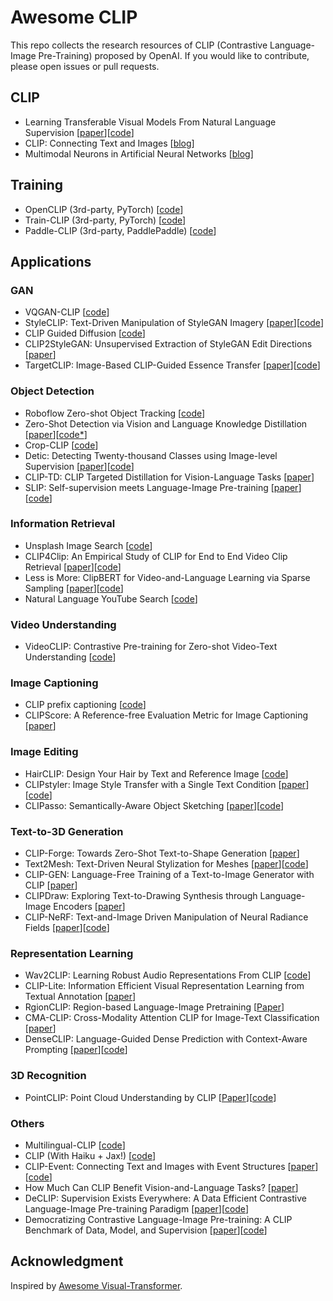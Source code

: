 # Awesome CLIP 
This repo collects the research resources of CLIP (Contrastive Language-Image Pre-Training) proposed by OpenAI. If you would like to contribute, please open issues or pull requests. 

## CLIP 
- Learning Transferable Visual Models From Natural Language Supervision [[paper](https://arxiv.org/abs/2103.00020)][[code](https://github.com/openai/CLIP)]
- CLIP: Connecting Text and Images [[blog](https://openai.com/blog/clip/)]
- Multimodal Neurons in Artificial Neural Networks [[blog](https://openai.com/blog/multimodal-neurons/)]

## Training
- OpenCLIP (3rd-party, PyTorch) [[code](https://github.com/mlfoundations/open_clip)]  
- Train-CLIP (3rd-party, PyTorch) [[code](https://github.com/Zasder3/train-CLIP)] 
- Paddle-CLIP (3rd-party, PaddlePaddle) [[code](https://github.com/Zasder3/train-CLIP)] 


## Applications

### GAN 
- VQGAN-CLIP [[code](https://github.com/nerdyrodent/VQGAN-CLIP)]
- StyleCLIP: Text-Driven Manipulation of StyleGAN Imagery [[paper](https://arxiv.org/abs/2103.17249)][[code](https://github.com/orpatashnik/StyleCLIP)]
- CLIP Guided Diffusion [[code](https://github.com/afiaka87/clip-guided-diffusion)] 
- CLIP2StyleGAN: Unsupervised Extraction of StyleGAN Edit Directions [[paper](https://arxiv.org/abs/2112.05219)]
- TargetCLIP: Image-Based CLIP-Guided Essence Transfer  [[paper](https://arxiv.org/abs/2110.12427)][[code](https://github.innominds.com/hila-chefer/TargetCLIP)]

### Object Detection
- Roboflow Zero-shot Object Tracking [[code](https://github.com/roboflow-ai/zero-shot-object-tracking)] 
- Zero-Shot Detection via Vision and Language Knowledge Distillation [[paper](https://arxiv.org/abs/2104.13921)][[code*](https://github.com/llrtt/Zero-Shot-Detection-via-Vision-and-Language-Knowledge-Distillation)]
- Crop-CLIP [[code](https://github.com/vijishmadhavan/Crop-CLIP)]
- Detic: Detecting Twenty-thousand Classes using Image-level Supervision [[paper](https://arxiv.org/abs/2201.02605)][[code](https://github.com/facebookresearch/Detic)] 
- CLIP-TD: CLIP Targeted Distillation for Vision-Language Tasks [[paper](https://arxiv.org/abs/2201.05729)]
- SLIP: Self-supervision meets Language-Image Pre-training [[paper](https://arxiv.org/abs/2112.12750)][[code](https://github.com/facebookresearch/SLIP)]

### Information Retrieval
- Unsplash Image Search [[code](https://github.com/haltakov/natural-language-image-search)]
- CLIP4Clip: An Empirical Study of CLIP for End to End Video Clip Retrieval [[paper](https://arxiv.org/abs/2104.08860)][[code](https://github.com/ArrowLuo/CLIP4Clip)]
- Less is More: ClipBERT for Video-and-Language Learning via Sparse Sampling [[paper](https://arxiv.org/abs/2102.06183)][[code](https://github.com/jayleicn/ClipBERT)]
- Natural Language YouTube Search [[code](https://github.com/haltakov/natural-language-youtube-search)]

### Video Understanding
- VideoCLIP: Contrastive Pre-training for Zero-shot Video-Text Understanding [[code]()]

### Image Captioning
- CLIP prefix captioning [[code](https://github.com/rmokady/CLIP_prefix_caption)]
- CLIPScore: A Reference-free Evaluation Metric for Image Captioning [[paper](https://arxiv.org/abs/2104.08718)]

### Image Editing 
- HairCLIP: Design Your Hair by Text and Reference Image [[code](https://github.com/wty-ustc/HairCLIP)]
- CLIPstyler: Image Style Transfer with a Single Text Condition [[paper](https://arxiv.org/pdf/2112.00374.pdf)][[code](https://github.com/paper11667/CLIPstyler)]
- CLIPasso: Semantically-Aware Object Sketching [[paper](https://clipasso.github.io/clipasso/static/source/paper_CLIPasso_Semantically_Aware_Object_Sketching.pdf)][[code](https://clipasso.github.io/clipasso/)]

### Text-to-3D Generation
- CLIP-Forge: Towards Zero-Shot Text-to-Shape Generation [[paper](https://arxiv.org/pdf/2110.02624.pdf)]
- Text2Mesh: Text-Driven Neural Stylization for Meshes [[paper](https://arxiv.org/abs/2112.03221)][[code](https://github.com/threedle/text2mesh)]
- CLIP-GEN: Language-Free Training of a Text-to-Image Generator with CLIP [[paper](https://arxiv.org/pdf/2203.00386.pdf)]
- CLIPDraw: Exploring Text-to-Drawing Synthesis through Language-Image Encoders [[paper](https://arxiv.org/pdf/2106.14843.pdf)]
- CLIP-NeRF: Text-and-Image Driven Manipulation of Neural Radiance Fields [[paper](https://arxiv.org/pdf/2112.05139.pdf)][[code](https://github.com/cassiePython/CLIPNeRF)]

### Representation Learning
- Wav2CLIP: Learning Robust Audio Representations From CLIP [[code](https://github.com/descriptinc/lyrebird-Wav2CLIP)]
- CLIP-Lite: Information Efficient Visual Representation Learning from Textual Annotation [[paper](https://arxiv.org/abs/2112.07133)]
- RgionCLIP: Region-based Language-Image Pretraining [[Paper](https://arxiv.org/pdf/2112.09106.pdf)]
- CMA-CLIP: Cross-Modality Attention CLIP for Image-Text Classification [[paper](https://arxiv.org/abs/2112.03562)]
- DenseCLIP: Language-Guided Dense Prediction with Context-Aware Prompting [[paper](https://arxiv.org/pdf/2112.01518.pdf)][[code](https://github.com/raoyongming/DenseCLIP)]


### 3D Recognition
- PointCLIP: Point Cloud Understanding by CLIP [[Paper](https://arxiv.org/pdf/2112.02413.pdf)][[code](https://github.com/zrrskywalker/pointclip)]

### Others
- Multilingual-CLIP [[code](https://github.com/FreddeFrallan/Multilingual-CLIP)]
- CLIP (With Haiku + Jax!) [[code](https://github.com/kingoflolz/CLIP_JAX)]
- CLIP-Event: Connecting Text and Images with Event Structures [[paper](https://arxiv.org/abs/2201.05078)][[code](https://github.com/limanling/clip-event)]
- How Much Can CLIP Benefit Vision-and-Language Tasks? [[paper](https://openreview.net/forum?id=zf_Ll3HZWgy)]
- DeCLIP: Supervision Exists Everywhere: A Data Efficient Contrastive Language-Image Pre-training Paradigm [[paper](https://arxiv.org/abs/2110.05208)][[code](https://github.com/Sense-GVT/DeCLIP)]
- Democratizing Contrastive Language-Image Pre-training: A CLIP Benchmark of Data, Model, and Supervision [[paper](https://arxiv.org/pdf/2203.05796v1.pdf)][[code](https://github.com/sense-gvt/declip)]

## Acknowledgment
Inspired by [Awesome Visual-Transformer](https://github.com/dk-liang/Awesome-Visual-Transformer).  


